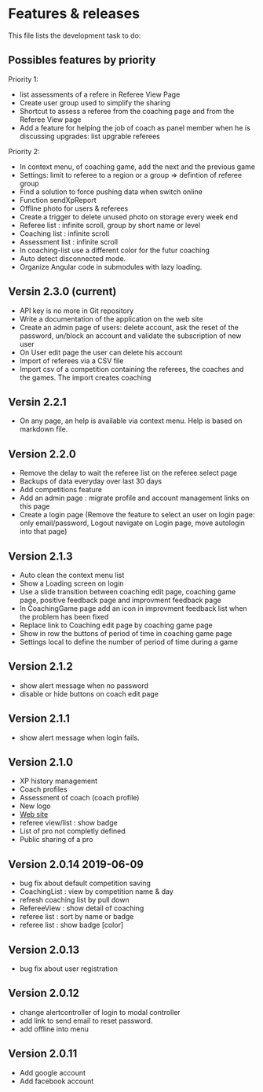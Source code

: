 # Features & releases

This file lists the development task to do:

## Possibles features by priority

Priority 1:

- list assessments of a refere in Referee View Page
- Create user group used to simplify the sharing
- Shortcut to assess a referee from the coaching page and from the Referee View page
- Add a feature for helping the job of coach as panel member when he is discussing upgrades: list upgrable referees

Priority 2:

- In context menu, of coaching game, add the next and the previous game
- Settings: limit to referee to a region or a group => defintion of referee group
- Find a solution to force pushing data when switch online
- Function sendXpReport
- Offline photo for users & referees
- Create a trigger to delete unused photo on storage every week end
- Referee list : infinite scroll, group by short name or level
- Coaching list : infinite scroll
- Assessment list : infinite scroll
- In coaching-list use a different color for the futur coaching
- Auto detect disconnected mode.
- Organize Angular code in submodules with lazy loading.

## Versin 2.3.0 (current)

- API key is no more in Git repository
- Write a documentation of the application on the web site
- Create an admin page of users: delete account, ask the reset of the password, un/block an account and validate the subscription of new user
- On User edit page the user can delete his account
- Import of referees via a CSV file
- Import csv of a competition containing the referees, the coaches and the games. The import creates coaching

## Versin 2.2.1

- On any page, an help is available via context menu. Help is based on markdown file.

## Version 2.2.0

- Remove the delay to wait the referee list on the referee select page
- Backups of data everyday over last 30 days
- Add competitions feature
- Add an admin page : migrate profile and account management links on this page
- Create a login page (Remove the feature to select an user on login page: only email/password, Logout navigate on Login page, move autologin into that page)

## Version 2.1.3

- Auto clean the context menu list
- Show a Loading screen on login
- Use a slide transition between coaching edit page, coaching game page, positive feedback page and improvment feedback page
- In CoachingGame page add an icon in improvment feedback list when the problem has been fixed
- Replace link to Coaching edit page by coaching game page
- Show in row the buttons of period of time in coaching game page
- Settings local to define the number of period of time during a game

## Version 2.1.2 

- show alert message when no password
- disable or hide buttons on coach edit page


## Version 2.1.1

- show alert message when login fails.

## Version 2.1.0

- XP history management
- Coach profiles
- Assessment of coach (coach profile)
- New logo
- [Web site](http://coachreferee.com)
- referee view/list : show badge
- List of pro not completly defined
- Public sharing of a pro

## Version 2.0.14 2019-06-09

- bug fix about default competition saving
- CoachingList : view by competition name & day
- refresh coaching list by pull down
- RefereeView : show detail of coaching
- referee list : sort by name or badge
- referee list : show badge [color]

## Version 2.0.13

- bug fix about user registration

## Version 2.0.12

- change alertcontroller of login to modal controller
- add link to send email to reset password.
- add offline into menu

## Version 2.0.11

- Add google account
- Add facebook account
